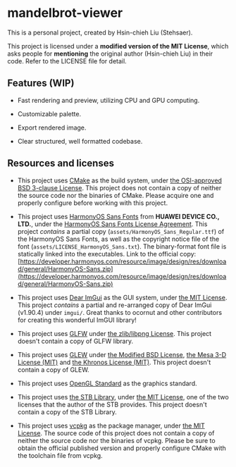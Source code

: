 # mandelbrot-viewer

This is a personal project, created by Hsin-chieh Liu (Stehsaer).

This project is licensed under a **modified version of the MIT License**, which asks people for **mentioning** the original author (Hsin-chieh Liu) in their code. Refer to the LICENSE file for detail.

## Features (WIP)

- Fast rendering and preview, utilizing CPU and GPU computing.

- Customizable palette.

- Export rendered image.

- Clear structured, well formatted codebase.

## Resources and licenses

- This project uses [CMake](https://cmake.org/) as the build system, under [the OSI-approved BSD 3-clause License](https://gitlab.kitware.com/cmake/cmake/raw/master/Copyright.txt). This project does not contain a copy of neither the source code nor the binaries of CMake. Please acquire one and properly configure before working with this project.

- This project uses [HarmonyOS Sans Fonts](https://developer.harmonyos.com/cn/docs/design/font-0000001157868583) from **HUAWEI DEVICE CO., LTD.**, under the [HarmonyOS Sans Fonts License Agreement](https://gitee.com/openharmony/resources/blob/master/LICENSE_Fonts). This project *contains* a partial copy (`assets/HarmonyOS_Sans_Regular.ttf`) of the HarmonyOS Sans Fonts, as well as the copyright notice file of the font (`assets/LICENSE_HarmonyOS_Sans.txt`). The binary-format font file is statically linked into the executables. Link to the official copy: [https://developer.harmonyos.com/resource/image/design/res/download/general/HarmonyOS-Sans.zip](https://developer.harmonyos.com/resource/image/design/res/download/general/HarmonyOS-Sans.zip)

- This project uses [Dear ImGui](https://github.com/ocornut/imgui) as the GUI system, under [the MIT License](https://github.com/ocornut/imgui/blob/master/LICENSE.txt). This project *contains* a partial and re-arranged copy of Dear ImGui (v1.90.4) under `imgui/`. Great thanks to ocornut and other contributors for creating this wonderful ImGUI library!

- This project uses [GLFW](https://www.glfw.org/) under [the zlib/libpng License](https://opensource.org/license/zlib). This project doesn't contain a copy of GLFW library.

- This project uses [GLEW](https://glew.sourceforge.net/) under [the Modified BSD License](https://glew.sourceforge.net/glew.txt), [the Mesa 3-D License (MIT)](https://glew.sourceforge.net/mesa.txt) and [the Khronos License (MIT)](https://glew.sourceforge.net/khronos.txt). This project doesn't contain a copy of GLEW.

- This project uses [OpenGL Standard](https://www.opengl.org/) as the graphics standard.

- This project uses [the STB Library](https://github.com/nothings/stb), under [the MIT License](https://github.com/nothings/stb/blob/master/LICENSE), one of the two licenses that the author of the STB provides. This project doesn't contain a copy of the STB Library.

- This project uses [vcpkg](https://github.com/microsoft/vcpkg) as the package manager, under [the MIT License](https://github.com/microsoft/vcpkg/blob/master/LICENSE.txt). The source code of this project does not contain a copy of neither the source code nor the binaries of vcpkg. Please be sure to obtain the official published version and properly configure CMake with the toolchain file from vcpkg.
